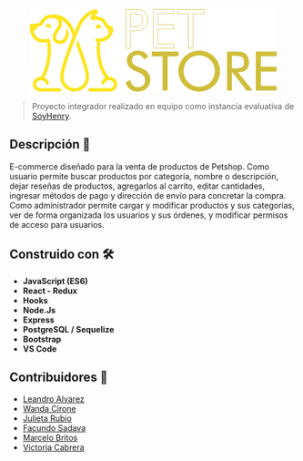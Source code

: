 
<p align='center'>
    <img src='client\src\imagenes\logoaltres5.png' />
</p>

>Proyecto integrador realizado en equipo como instancia evaluativa de [SoyHenry](https://www.soyhenry.com/). 

## Descripción 📌
E-commerce diseñado para la venta de productos de Petshop. Como usuario permite buscar productos por categoría, nombre o descripción, dejar reseñas de productos, agregarlos al carrito, editar cantidades, ingresar métodos de pago y dirección de envío para concretar la compra. Como administrador permite cargar y modificar productos y sus categorias, ver de forma organizada los usuarios y sus órdenes, y modificar permisos de acceso para usuarios.

## Construido con 🛠️  
* **JavaScript (ES6)**
* **React - Redux**
* **Hooks**
* **Node.Js**
* **Express**
* **PostgreSQL / Sequelize**
* **Bootstrap**
* **VS Code**

## Contribuidores 🚀

* [Leandro Alvarez](https://github.com/ElefanteNegro)
* [Wanda Cirone](https://github.com/WanCirone)
* [Julieta Rubio](https://github.com/JuliRubio)
* [Facundo Sadava](https://github.com/facusada)
* [Marcelo Britos](https://github.com/MarceloBritos)
* [Victoria Cabrera](https://github.com/VickyCabrera)


